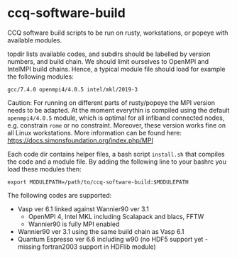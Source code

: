 # ccq-software-build

CCQ software build scripts to be run on rusty, workstations, or popeye with available modules.

topdir lists available codes, and subdirs should be labelled by  version numbers, and build chain. We should limit ourselves to OpenMPI and IntelMPI build chains. Hence, a typical module file should load for example the following modules:

```
gcc/7.4.0 openmpi4/4.0.5 intel/mkl/2019-3
```
Caution: For running on different parts of rusty/popeye the MPI version needs to be adapted. At the moment everythin is compiled using the default `openmpi4/4.0.5` module, which is optimal for all infiband connected nodes, e.g. constrain `rome` or no constraint. Moreover, these version works fine on all Linux workstations. More information can be found here: https://docs.simonsfoundation.org/index.php/MPI

Each code dir contains helper files, a bash script `install.sh`  that compiles the code and a module file. By adding the following line to your bashrc you load these modules then:
```
export MODULEPATH=/path/to/ccq-software-build:$MODULEPATH
```


The following codes are supported:
* Vasp ver 6.1 linked against Wannier90 ver 3.1
    * OpenMPI 4, Intel MKL including Scalapack and blacs, FFTW
    * Wannier90 is fully MPI enabled
* Wannier90 ver 3.1 using the same build chain as Vasp 6.1
* Quantum Espresso ver 6.6 including w90 (no HDF5 support yet - missing fortran2003 support in HDFlib module)
